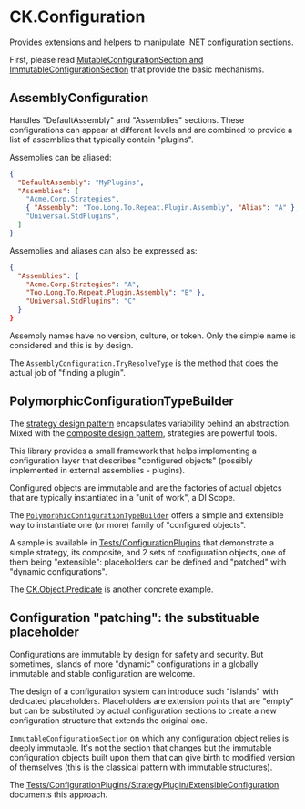 # CK.Configuration

Provides extensions and helpers to manipulate .NET configuration sections.

First, please read [MutableConfigurationSection and ImmutableConfigurationSection](ConfigurationSection/README.md)
that provide the basic mechanisms.

## AssemblyConfiguration
Handles "DefaultAssembly" and "Assemblies" sections. These configurations can appear
at different levels and are combined to provide a list of assemblies that typically
contain "plugins".

Assemblies can be aliased:

```json
{
  "DefaultAssembly": "MyPlugins",
  "Assemblies": [
    "Acme.Corp.Strategies",
    { "Assembly": "Too.Long.To.Repeat.Plugin.Assembly", "Alias": "A" },
    "Universal.StdPlugins",
  ]
}
```

Assemblies and aliases can also be expressed as:
```json
{
  "Assemblies": {
    "Acme.Corp.Strategies": "A",
    "Too.Long.To.Repeat.Plugin.Assembly": "B" },
    "Universal.StdPlugins": "C"
  }
}
```

Assembly names have no version, culture, or token. Only the simple name is considered and this
is by design.

The `AssemblyConfiguration.TryResolveType` is the method that does the actual job of "finding a plugin".

## PolymorphicConfigurationTypeBuilder

The [strategy design pattern](https://en.wikipedia.org/wiki/Strategy_pattern) encapsulates
variability behind an abstraction. Mixed with the [composite design pattern](https://en.wikipedia.org/wiki/Composite_pattern),
strategies are powerful tools.

This library provides a small framework that helps implementing a configuration layer that describes
"configured objects" (possibly implemented in external assemblies - plugins).

Configured objects are immutable and are the factories of actual objetcs that are typically instantiated
in a "unit of work", a DI Scope.

The [`PolymorphicConfigurationTypeBuilder`](PolymorphicConfigurationTypeBuilder.cs)
offers a simple and extensible way to instantiate one (or more) family of "configured objects".

A sample is available in [Tests/ConfigurationPlugins](Tests/ConfigurationPlugins) that demonstrate
a simple strategy, its composite, and 2 sets of configuration objects, one of them being "extensible":
placeholders can be defined and "patched" with "dynamic configurations".

The [CK.Object.Predicate](../CK.Object.Predicate/README.md) is another concrete example.

## Configuration "patching": the substituable placeholder
Configurations are immutable by design for safety and security. But sometimes, islands of
more "dynamic" configurations in a globally immutable and stable configuration are welcome.

The design of a configuration system can introduce such "islands" with dedicated placeholders.
Placeholders are extension points that are "empty" but can be substituted by actual configuration
sections to create a new configuration structure that extends the original one.

`ImmutableConfigurationSection` on which any configuration object relies is deeply immutable. It's
not the section that changes but the immutable configuration objects built upon them that can give
birth to modified version of themselves (this is the classical pattern with immutable structures).

The [Tests/ConfigurationPlugins/StrategyPlugin/ExtensibleConfiguration](../Tests/ConfigurationPlugins/StrategyPlugin/ExtensibleConfiguration/README.md)
documents this approach.
